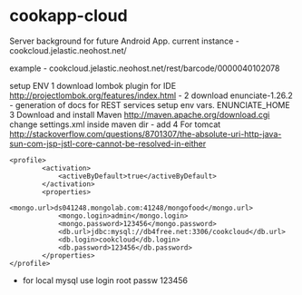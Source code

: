 cookapp-cloud
=============

Server background for future Android App.
current instance - 
cookcloud.jelastic.neohost.net/

example  - cookcloud.jelastic.neohost.net/rest/barcode/0000040102078

setup ENV
1 download lombok plugin for IDE http://projectlombok.org/features/index.html - 
2 download enunciate-1.26.2 - generation of docs for REST services
setup env vars. ENUNCIATE_HOME
3 Download and install Maven http://maven.apache.org/download.cgi
change settings.xml inside maven dir -
add 
4 For tomcat http://stackoverflow.com/questions/8701307/the-absolute-uri-http-java-sun-com-jsp-jstl-core-cannot-be-resolved-in-either



    <profile>
            <activation>
                <activeByDefault>true</activeByDefault>
            </activation>
            <properties>
                <mongo.url>ds041248.mongolab.com:41248/mongofood</mongo.url>
                <mongo.login>admin</mongo.login>
                <mongo.password>123456</mongo.password>
              	<db.url>jdbc:mysql://db4free.net:3306/cookcloud</db.url>
                <db.login>cookcloud</db.login>
                <db.password>123456</db.password>
            </properties>
    </profile>

*    for local mysql use login root passw 123456
